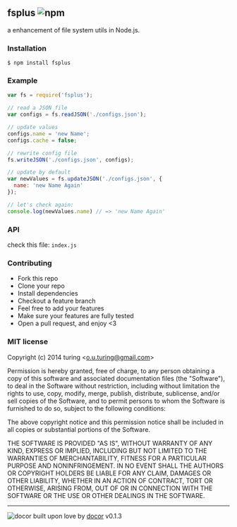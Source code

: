 ## fsplus ![npm](https://badge.fury.io/js/fsplus.png)

a enhancement of file system utils in Node.js.

### Installation
````
$ npm install fsplus
````

### Example
````javascript
var fs = require('fsplus');

// read a JSON file
var configs = fs.readJSON('./configs.json');

// update values
configs.name = 'new Name';
configs.cache = false;

// rewrite config file
fs.writeJSON('./configs.json', configs);

// update by default
var newValues = fs.updateJSON('./configs.json', {
  name: 'new Name Again'
});

// let's check again:
console.log(newValues.name) // => 'new Name Again'
````

### API
check this file: `index.js`

### Contributing
- Fork this repo
- Clone your repo
- Install dependencies
- Checkout a feature branch
- Feel free to add your features
- Make sure your features are fully tested
- Open a pull request, and enjoy <3

### MIT license
Copyright (c) 2014 turing &lt;o.u.turing@gmail.com&gt;

Permission is hereby granted, free of charge, to any person obtaining a copy
of this software and associated documentation files (the &quot;Software&quot;), to deal
in the Software without restriction, including without limitation the rights
to use, copy, modify, merge, publish, distribute, sublicense, and/or sell
copies of the Software, and to permit persons to whom the Software is
furnished to do so, subject to the following conditions:

The above copyright notice and this permission notice shall be included in
all copies or substantial portions of the Software.

THE SOFTWARE IS PROVIDED &quot;AS IS&quot;, WITHOUT WARRANTY OF ANY KIND, EXPRESS OR
IMPLIED, INCLUDING BUT NOT LIMITED TO THE WARRANTIES OF MERCHANTABILITY,
FITNESS FOR A PARTICULAR PURPOSE AND NONINFRINGEMENT. IN NO EVENT SHALL THE
AUTHORS OR COPYRIGHT HOLDERS BE LIABLE FOR ANY CLAIM, DAMAGES OR OTHER
LIABILITY, WHETHER IN AN ACTION OF CONTRACT, TORT OR OTHERWISE, ARISING FROM,
OUT OF OR IN CONNECTION WITH THE SOFTWARE OR THE USE OR OTHER DEALINGS IN
THE SOFTWARE.

---
![docor](https://cdn1.iconfinder.com/data/icons/windows8_icons_iconpharm/26/doctor.png)
built upon love by [docor](https://github.com/turingou/docor.git) v0.1.3